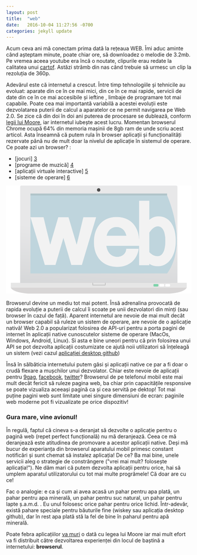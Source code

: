 ```yaml
---
layout: post
title:  "web"
date:   2016-10-04 11:27:56 -0700
categories: jekyll update
---
```

Acum ceva ani mă conectam prima dată la rețeaua WEB. Îmi aduc aminte când așteptam minute, poate chiar ore, să downloadez o melodie de 3.2mb. Pe vremea aceea youtube era încă o noutate, clipurile erau redate la calitatea unui [cartof][1]. Astăzi strâmb din nas când trebuie să urmesc un clip la rezoluția de 360p.
<!--more-->

Adevărul este că internetul a crescut. Între timp tehnologiile și tehnicile au evoluat: aparate din ce în ce mai mici, din ce în ce mai rapide, servicii de date din ce în ce mai accesibile și ieftine , limbaje de programare tot mai capabile. Poate cea mai importantă variabilă a acestei evoluții este dezvolatarea puterii de calcul a aparatelor ce ne permit navigarea pe Web 2.0. Se zice că din doi în doi ani puterea de procesare se dublează, conform [legii lui Moore][2], iar internetul iubește acest lucru. Momentan browserul Chrome ocupă 64% din memoria mașinii de 8gb ram de unde scriu acest articol. Asta înseamnă că putem rula în browser aplicații și funcționalități rezervate până nu de mult doar la nivelul de aplicație în sistemul de operare. Ce poate azi un browser? :

+ [jocuri] [3]
+ [programe de muzică] [4]
+ [aplicații virtuale interactive] [5]
+ [sisteme de operare] [6]

<img class="post-image" src="/assets/img/post/web-vs-app/webvsapp.png" alt="laptop"/>

Browserul devine un mediu tot mai potent. Însă adrenalina provocată de rapida evoluție a puterii de calcul îi scoate pe unii dezvolatori din minți (sau browser în cazul de față). Aparent internetul are nevoie de mai mult decât un browser capabil să ruleze un sistem de operare, are nevoie de o aplicație nativă! Web 2.0 a popularizat folosirea de API-uri pentru a porta pagini de internet în aplicații native cunoscutelor sisteme de operare (MacOs, Windows, Android, Linux). Si asta e bine uneori pentru că prin folosirea unui API se pot dezvolta aplicații costumizate ce ajută noii utilizatori să înțeleagă un sistem (vezi cazul [aplicației desktop github][7])

Însă în sălbăticia internetului putem găsi și aplicații native ce par a fi doar o crudă flexare a mușchilor unui dezvolator. Chiar este nevoie de aplicații pentru [9gag][8], [facebook][9], [twitter][10]? Browserul de pe telefonul mobil este mai mult decât fericit să ruleze pagina web, ba chiar prin capacitățile responsive se poate vizualiza aceeași pagină ca și cea servită pe dektop! Tot mai puține pagini web sunt limitate unei singure dimensiuni de ecran: paginile web moderne pot fi vizualizate pe orice dispozitiv!

### Gura mare, vine avionul!

În regulă, faptul că cineva s-a deranjat să dezvolte o aplicație pentru o pagină web (repet perfect funcțională) nu mă deranjează. Ceea ce mă deranjează este atitudinea de promovare a acestor aplicații native. Deși mă bucur de experianța din browserul aparatului mobil primesc constant notificări și sunt chemat să instalez aplicația! De ce? Ba mai bine, unele servicii aleg o strategie de constrângere ("vrei mai mult? folosește aplicația!"). Ne dăm mari că putem dezvolta aplicații pentru orice, hai să umplem aparatul utilizatorului cu tot mai multe progrămele! Că doar are cu ce!

Fac o analogie: e ca și cum ai avea acasă un pahar pentru apa plată, un pahar pentru apa minerală, un pahar pentru suc natural, un pahar pentru lapte ș.a.m.d. . Eu unul folosesc orice pahar pentru orice lichid. Într-adevăr, există pahare speciale pentru băuturile fine (wiskey sau aplicația desktop github), dar în rest apa plată stă la fel de bine în paharul pentru apă minerală.

Poate febra aplicațiilor [va muri][11] o dată cu legea lui Moore iar mai mult efort va fi distribuit către dezvoltarea experienței din locul de baștină a internetului: __browserul__.

[1]: https://www.youtube.com/watch?v=jNQXAC9IVRw
[2]: https://en.wikipedia.org/wiki/Moore%27s_law
[3]: http://www.quakejs.com/
[4]: https://www.audiotool.com/
[5]: https://lightsaber.withgoogle.com/
[6]: http://jslinux.org/
[7]: https://desktop.github.com/
[8]: https://play.google.com/store/apps/details?id=com.ninegag.android.app&hl=en
[9]: https://play.google.com/store/apps/details?id=com.facebook.katana&hl=en
[10]: https://twitter.com/download?lang=en
[11]: http://wccftech.com/moores-law-will-be-dead-2020-claim-experts-fab-process-cpug-pus-7-nm-5-nm/
